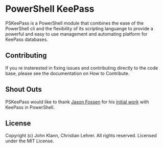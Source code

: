 # PowerShell KeePass
PSKeePass is a PowerShell module that combines the ease of the PowerShell cli and the flexibility of its scripting languange to provide a powerful and easy to use management and automating platform for KeePass databases.

## Contributing
If you re insterested in fixing issues and contributing directly to the code base, please see the documentation on How to Contribute.

## Shout Outs
PSKeePass would like to thank [Jason Fossen](https://github.com/JasonFossen) for his [initial work](https://cyber-defense.sans.org/blog/2015/08/13/powershell-for-keepass-sample-script) with KeePass in PowerShell.

## License
Copyright (c) John Klann, Christian Lehrer. All rights reserved.
Licensed under the MIT License.
